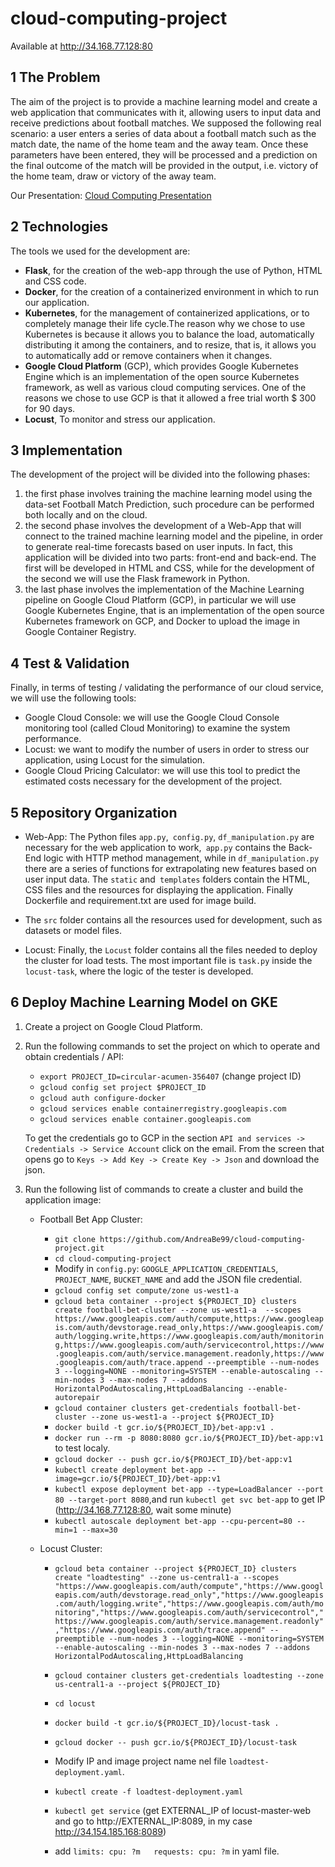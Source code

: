 # cloud-computing-project

Available at http://34.168.77.128:80

## 1 The Problem
The aim of the project is to provide a machine learning model and create a web application that communicates with it, allowing users to input data and receive predictions about football matches. 
We supposed the following real scenario: a user enters a series of data about a football match such as the match date, the name of the home team and the away team. Once these parameters have been entered, they will be processed and a prediction on the final outcome of the match will be provided in the output, i.e. victory of the home team, draw or victory of the away team.

Our Presentation: [Cloud Computing Presentation](https://docs.google.com/presentation/d/1JdaCvFCW2jtfhTCZ9vC09MMd9lg4aHDTCxvhbHiF0T0/edit#slide=id.p)

## 2 Technologies
The tools we used for the development are:
  - **Flask**, for the creation of the web-app through the use of Python, HTML and CSS code.
  - **Docker**, for the creation of a containerized environment in which to run our application.
  - **Kubernetes**, for the management of containerized applications, or to completely manage their life cycle.The reason why we chose to use Kubernetes is because it allows you to balance the load, automatically distributing it among the containers, and to resize, that is, it allows you to automatically add or remove containers when it changes.
  - **Google Cloud Platform** (GCP), which provides Google Kubernetes Engine which is an implementation of the open source Kubernetes framework, as well as various cloud computing services. One of the reasons we chose to use GCP is that it allowed a free trial worth $ 300 for 90 days.
  - **Locust**, To monitor and stress our application.

## 3 Implementation
The development of the project will be divided into the following phases:
  1. the first phase involves training the machine learning model using the data-set Football Match Prediction, such procedure can be performed both locally and on the cloud.
  2. the second phase involves the development of a Web-App that will connect to the trained machine learning model and the pipeline, in order to generate real-time forecasts based on user inputs. In fact, this application will be divided into two parts: front-end and back-end. The first will be developed in HTML and CSS, while for the development of the second we will use the Flask framework in Python.
  3. the last phase involves the implementation of the Machine Learning pipeline on Google Cloud Platform (GCP), in particular we will use Google Kubernetes Engine, that is an implementation of the open source Kubernetes framework on GCP, and Docker to upload the image in Google Container Registry.

## 4 Test & Validation
Finally, in terms of testing / validating the performance of our cloud service, we will use the following tools:
  -  Google Cloud Console: we will use the Google Cloud Console monitoring tool (called Cloud Monitoring) to examine the system performance.
  - Locust: we want to modify the number of users in order to stress our application, using Locust for the simulation.
  - Google Cloud Pricing Calculator: we will use this tool to predict the estimated costs necessary for the development of the project.

## 5 Repository Organization
- Web-App: The Python files `app.py`,` config.py`, `df_manipulation.py` are necessary for the web application to work,` app.py` contains the Back-End logic with HTTP method management, while in `df_manipulation.py` there are a series of functions for extrapolating new features based on user input data. The `static` and` templates` folders contain the HTML, CSS files and the resources for displaying the application. Finally Dockerfile and requirement.txt are used for image build.

- The `src` folder contains all the resources used for development, such as datasets or model files.

- Locust: Finally, the `Locust` folder contains all the files needed to deploy the cluster for load tests. The most important file is `task.py` inside the` locust-task`, where the logic of the tester is developed.


## 6 Deploy Machine Learning Model on GKE
1. Create a project on Google Cloud Platform.

2. Run the following commands to set the project on which to operate and obtain credentials / API:
    - `export PROJECT_ID=circular-acumen-356407` (change project ID)
    - `gcloud config set project $PROJECT_ID`
    - `gcloud auth configure-docker`
    - `gcloud services enable containerregistry.googleapis.com` 
    - `gcloud services enable container.googleapis.com`
   
   To get the credentials go to GCP in the section `API and services -> Credentials -> Service Account` click on the email. From the screen that opens go to `Keys -> Add Key -> Create Key -> Json` and download the json.

3. Run the following list of commands to create a cluster and build the application image:
    - Football Bet App Cluster:
      - `git clone https://github.com/AndreaBe99/cloud-computing-project.git`
      - `cd cloud-computing-project`
      - Modify in `config.py`: `GOOGLE_APPLICATION_CREDENTIALS`, `PROJECT_NAME`, `BUCKET_NAME` and add the JSON file credential.
      - `gcloud config set compute/zone us-west1-a`
      - `gcloud beta container --project ${PROJECT_ID} clusters create football-bet-cluster --zone us-west1-a  --scopes https://www.googleapis.com/auth/compute,https://www.googleapis.com/auth/devstorage.read_only,https://www.googleapis.com/auth/logging.write,https://www.googleapis.com/auth/monitoring,https://www.googleapis.com/auth/servicecontrol,https://www.googleapis.com/auth/service.management.readonly,https://www.googleapis.com/auth/trace.append --preemptible --num-nodes 3 --logging=NONE --monitoring=SYSTEM --enable-autoscaling --min-nodes 3 --max-nodes 7 --addons HorizontalPodAutoscaling,HttpLoadBalancing --enable-autorepair`
      - `gcloud container clusters get-credentials football-bet-cluster --zone us-west1-a --project ${PROJECT_ID}`
      - `docker build -t gcr.io/${PROJECT_ID}/bet-app:v1 .`
      - `docker run --rm -p 8080:8080 gcr.io/${PROJECT_ID}/bet-app:v1` to test localy.
      - `gcloud docker -- push gcr.io/${PROJECT_ID}/bet-app:v1`
      - `kubectl create deployment bet-app --image=gcr.io/${PROJECT_ID}/bet-app:v1`
      - `kubectl expose deployment bet-app --type=LoadBalancer --port 80 --target-port 8080`,and run `kubectl get svc bet-app` to get IP (http://34.168.77.128:80, wait some minute)
      - `kubectl autoscale deployment bet-app --cpu-percent=80 --min=1 --max=30`

    - Locust Cluster:
      - `gcloud beta container --project ${PROJECT_ID} clusters create "loadtesting" --zone us-central1-a --scopes "https://www.googleapis.com/auth/compute","https://www.googleapis.com/auth/devstorage.read_only","https://www.googleapis.com/auth/logging.write","https://www.googleapis.com/auth/monitoring","https://www.googleapis.com/auth/servicecontrol","https://www.googleapis.com/auth/service.management.readonly","https://www.googleapis.com/auth/trace.append" --preemptible --num-nodes 3 --logging=NONE --monitoring=SYSTEM --enable-autoscaling --min-nodes 3 --max-nodes 7 --addons HorizontalPodAutoscaling,HttpLoadBalancing `
      - `gcloud container clusters get-credentials loadtesting --zone us-central1-a --project ${PROJECT_ID}`
      - `cd locust`
      - `docker build -t gcr.io/${PROJECT_ID}/locust-task .`
      - `gcloud docker -- push gcr.io/${PROJECT_ID}/locust-task`
      - Modify IP and image project name nel file `loadtest-deployment.yaml`.
      - `kubectl create -f loadtest-deployment.yaml`
      - `kubectl get service` (get EXTERNAL_IP of locust-master-web and go to http://EXTERNAL_IP:8089, in my case http://34.154.185.168:8089)

      - add `limits: cpu: ?m   requests: cpu: ?m` in yaml file.

